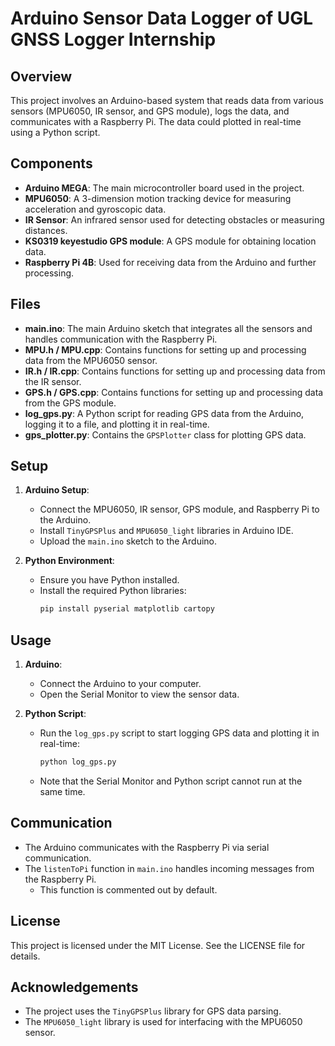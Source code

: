 # Arduino Sensor Data Logger of UGL GNSS Logger Internship

## Overview

This project involves an Arduino-based system that reads data from various sensors (MPU6050, IR sensor, and GPS module), logs the data, and communicates with a Raspberry Pi. The data could plotted in real-time using a Python script.

## Components

- **Arduino MEGA**: The main microcontroller board used in the project.
- **MPU6050**: A 3-dimension motion tracking device for measuring acceleration and gyroscopic data.
- **IR Sensor**: An infrared sensor used for detecting obstacles or measuring distances.
- **KS0319 keyestudio GPS module**: A GPS module for obtaining location data.
- **Raspberry Pi 4B**: Used for receiving data from the Arduino and further processing.

## Files

- **main.ino**: The main Arduino sketch that integrates all the sensors and handles communication with the Raspberry Pi.
- **MPU.h / MPU.cpp**: Contains functions for setting up and processing data from the MPU6050 sensor.
- **IR.h / IR.cpp**: Contains functions for setting up and processing data from the IR sensor.
- **GPS.h / GPS.cpp**: Contains functions for setting up and processing data from the GPS module.
- **log_gps.py**: A Python script for reading GPS data from the Arduino, logging it to a file, and plotting it in real-time.
- **gps_plotter.py**: Contains the `GPSPlotter` class for plotting GPS data.

## Setup

1. **Arduino Setup**:
    - Connect the MPU6050, IR sensor, GPS module, and Raspberry Pi to the Arduino.
    - Install `TinyGPSPlus` and `MPU6050_light` libraries in Arduino IDE.
    - Upload the `main.ino` sketch to the Arduino.

2. **Python Environment**:
    - Ensure you have Python installed.
    - Install the required Python libraries:
      ```sh
      pip install pyserial matplotlib cartopy
      ```

## Usage

1. **Arduino**:
    - Connect the Arduino to your computer.
    - Open the Serial Monitor to view the sensor data.

2. **Python Script**:
    - Run the `log_gps.py` script to start logging GPS data and plotting it in real-time:
      ```sh
      python log_gps.py
      ```
    - Note that the Serial Monitor and Python script cannot run at the same time.

## Communication

- The Arduino communicates with the Raspberry Pi via serial communication.
- The `listenToPi` function in `main.ino` handles incoming messages from the Raspberry Pi.
  - This function is commented out by default.

## License

This project is licensed under the MIT License. See the LICENSE file for details.

## Acknowledgements

- The project uses the `TinyGPSPlus` library for GPS data parsing.
- The `MPU6050_light` library is used for interfacing with the MPU6050 sensor.